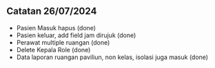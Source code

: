 ## Catatan 26/07/2024

-   Pasien Masuk hapus (done)
-   Pasien keluar, add field jam dirujuk (done)
-   Perawat multiple ruangan (done)
-   Delete Kepala Role (done)
-   Data laporan ruangan paviliun, non kelas, isolasi juga masuk (done)
